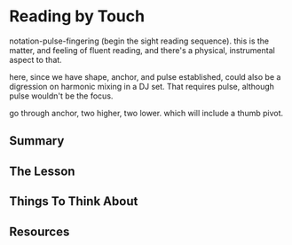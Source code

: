 # Reading by Touch

notation-pulse-fingering (begin the sight reading sequence). this is the matter, and feeling of fluent reading, and there's a physical, instrumental aspect to that.

here, since we have shape, anchor, and pulse established, could also be a digression on harmonic mixing in a DJ set. That requires pulse, although pulse wouldn't be the focus.

go through anchor, two higher, two lower. which will include a thumb pivot.

## Summary



## The Lesson



## Things To Think About



## Resources
